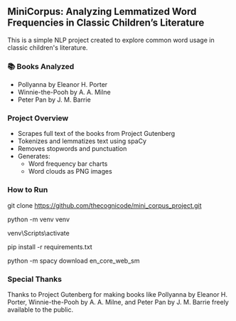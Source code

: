 ## MiniCorpus: Analyzing Lemmatized Word Frequencies in Classic Children’s Literature
This is a simple NLP project created to explore common word usage in classic children's literature.

### 📚 Books Analyzed
- Pollyanna by Eleanor H. Porter
- Winnie-the-Pooh by A. A. Milne
- Peter Pan by J. M. Barrie

### Project Overview
- Scrapes full text of the books from Project Gutenberg
- Tokenizes and lemmatizes text using spaCy
- Removes stopwords and punctuation
- Generates:
  - Word frequency bar charts
  - Word clouds as PNG images


### How to Run

git clone https://github.com/thecognicode/mini_corpus_project.git

python -m venv venv

venv\Scripts\activate

pip install -r requirements.txt

python -m spacy download en_core_web_sm



### Special Thanks

Thanks to Project Gutenberg for making books like Pollyanna by Eleanor H. Porter, Winnie-the-Pooh by A. A. Milne, and Peter Pan by J. M. Barrie freely available to the public.


